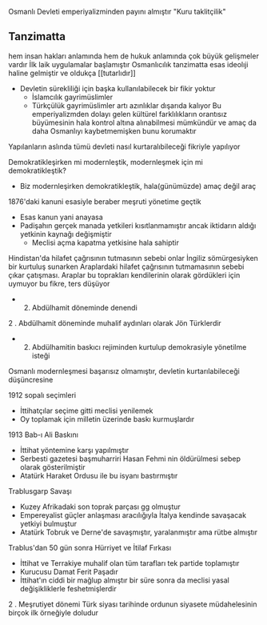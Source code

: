 Osmanlı Devleti emperiyalizminden payını almıştır
"Kuru taklitçilik" 
## Tanzimatta
hem insan hakları anlamında hem de hukuk anlamında çok büyük gelişmeler vardır
İlk laik uygulamalar başlamıştır
Osmanlıcılık tanzimatta esas ideolıji haline gelmiştir ve oldukça [[tutarlıdır]]
- Devletin sürekliliği için başka kullanılabilecek bir fikir yoktur
	- İslamcılık gayrimüslimler
	- Türkçülük gayrimüslimler artı azınlıklar dışarıda kalıyor
Bu emperiyalizmden dolayı gelen kültürel farklılıkların orantısız büyümesinin hala kontrol altına alınabilmesi mümkündür ve amaç da daha Osmanlıyı kaybetmemişken bunu korumaktır

Yapılanların aslında tümü devleti nasıl kurtaralıbileceği fikriyle yapılıyor

Demokratikleşirken mi modernleştik, modernleşmek için mi demokratikleştik?
- Biz modernleşirken demokratikleştik, hala(günümüzde) amaç değil araç

1876'daki kanuni esasiyle beraber meşruti yönetime geçtik
- Esas kanun yani anayasa
- Padişahın gerçek manada yetkileri kısıtlanmamıştır ancak iktidarın aldığı yetkinin kaynağı değişmiştir
	- Meclisi açma kapatma yetkisine hala sahiptir

Hindistan'da hilafet çağrısının tutmasının sebebi onlar İngiliz sömürgesiyken bir kurtuluş sunarken Araplardaki hilafet çağrısının tutmamasının sebebi çıkar çatışması. Araplar bu toprakları kendilerinin olarak gördükleri için uymuyor bu fikre, ters düşüyor
- 2. Abdülhamit döneminde denendi

2 . Abdülhamit döneminde muhalif aydınları olarak Jön Türklerdir
- 2. Abdülhamitin baskıcı rejiminden kurtulup demokrasiyle yönetilme isteği

Osmanlı modernleşmesi başarısız olmamıştır, devletin kurtarılabileceği düşüncresine

1912 sopalı seçimleri
- İttihatçılar seçime gitti meclisi yenilemek
- Oy toplamak için milletin üzerinde baskı kurmuşlardır

1913 Bab-ı Ali Baskını
- İttihat yöntemine karşı yapılmıştır
- Serbesti gazetesi başmuharriri Hasan Fehmi nin öldürülmesi sebep olarak gösterilmiştir
- Atatürk Haraket Ordusu ile bu isyanı bastırmıştır

Trablusgarp Savaşı
- Kuzey Afrikadaki son toprak parçası gg olmuştur
- Empereyalist güçler anlaşması aracılığıyla İtalya kendinde savaşacak yetkiyi bulmuştur
- Atatürk Tobruk ve Derne'de savaşmıştır, yaralanmıştır ama rütbe almıştır

Trablus'dan 50 gün sonra Hürriyet ve İtilaf Fırkası
- İttihat ve Terrakiye muhalif olan tüm tarafları tek partide toplamıştır
- Kurucusu Damat Ferit Paşadır
- İttihat'ın ciddi bir mağlup almıştır bir süre sonra da meclisi yasal değişikliklerle feshetmişlerdir

2 . Meşrutiyet dönemi Türk siyası tarihinde ordunun siyasete müdahelesinin birçok ilk örneğiyle doludur





